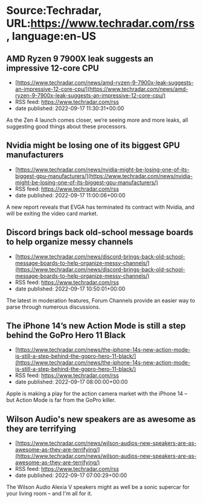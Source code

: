 # Source:Techradar, URL:https://www.techradar.com/rss, language:en-US

## AMD Ryzen 9 7900X leak suggests an impressive 12-core CPU
 - [https://www.techradar.com/news/amd-ryzen-9-7900x-leak-suggests-an-impressive-12-core-cpu/](https://www.techradar.com/news/amd-ryzen-9-7900x-leak-suggests-an-impressive-12-core-cpu/)
 - RSS feed: https://www.techradar.com/rss
 - date published: 2022-09-17 11:30:31+00:00

As the Zen 4 launch comes closer, we’re seeing more and more leaks, all suggesting good things about these processors.

## Nvidia might be losing one of its biggest GPU manufacturers
 - [https://www.techradar.com/news/nvidia-might-be-losing-one-of-its-biggest-gpu-manufacturers/](https://www.techradar.com/news/nvidia-might-be-losing-one-of-its-biggest-gpu-manufacturers/)
 - RSS feed: https://www.techradar.com/rss
 - date published: 2022-09-17 11:00:06+00:00

A new report reveals that EVGA has terminated its contract with Nvidia, and will be exiting the video card market.

## Discord brings back old-school message boards to help organize messy channels
 - [https://www.techradar.com/news/discord-brings-back-old-school-message-boards-to-help-organize-messy-channels/](https://www.techradar.com/news/discord-brings-back-old-school-message-boards-to-help-organize-messy-channels/)
 - RSS feed: https://www.techradar.com/rss
 - date published: 2022-09-17 10:50:01+00:00

The latest in moderation features, Forum Channels provide an easier way to parse through numerous discussions.

## The iPhone 14’s new Action Mode is still a step behind the GoPro Hero 11 Black
 - [https://www.techradar.com/news/the-iphone-14s-new-action-mode-is-still-a-step-behind-the-gopro-hero-11-black/](https://www.techradar.com/news/the-iphone-14s-new-action-mode-is-still-a-step-behind-the-gopro-hero-11-black/)
 - RSS feed: https://www.techradar.com/rss
 - date published: 2022-09-17 08:00:00+00:00

Apple is making a play for the action camera market with the iPhone 14 – but Action Mode is far from the GoPro killer.

## Wilson Audio's new speakers are as awesome as they are terrifying
 - [https://www.techradar.com/news/wilson-audios-new-speakers-are-as-awesome-as-they-are-terrifying/](https://www.techradar.com/news/wilson-audios-new-speakers-are-as-awesome-as-they-are-terrifying/)
 - RSS feed: https://www.techradar.com/rss
 - date published: 2022-09-17 07:00:29+00:00

The Wilson Audio Alexia V speakers might as well be a sonic supercar for your living room – and I'm all for it.

